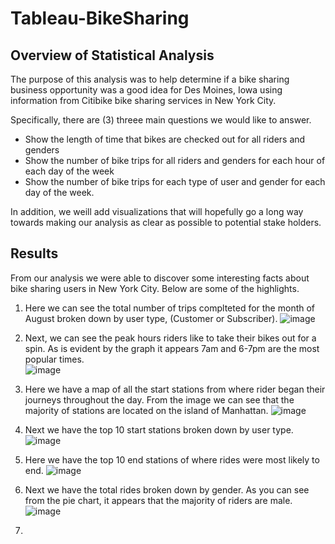 # Tableau-BikeSharing

## Overview of Statistical Analysis
The purpose of this analysis was to help determine if a bike sharing business opportunity was a good idea for Des Moines, Iowa using information from Citibike bike sharing services in New York City.

Specifically, there are (3) threee main questions we would like to answer. 

- Show the length of time that bikes are checked out for all riders and genders
- Show the number of bike trips for all riders and genders for each hour of each day of the week
- Show the number of bike trips for each type of user and gender for each day of the week.

In addition, we weill add visualizations that will hopefully go a long way towards making our analysis as clear as possible to potential stake holders. 

## Results
 From our analysis we were able to discover some interesting facts about bike sharing users in New York City. Below are some of the highlights. 
 
 1) Here we can see the total number of trips complteted for the month of August broken down by user type, (Customer or Subscriber).
 ![image](https://user-images.githubusercontent.com/93171738/166562835-c8c08beb-1449-42d9-b2d7-214501befa3f.png)

2) Next, we can see the peak hours riders like to take their bikes out for a spin. As is evident by the graph it appears 7am and 6-7pm are the most popular times.  
![image](https://user-images.githubusercontent.com/93171738/166563168-bafc73b1-8bc1-4500-a57f-5b6288f23067.png)

3) Here we have a map of all the start stations from where rider began their journeys throughout the day. From the image we can see that the majority of stations are located on the island of Manhattan. 
![image](https://user-images.githubusercontent.com/93171738/166564801-a0edeb6b-ae1f-4f8e-bb2f-8fa83e102d27.png)

4) Next we have the top 10 start stations broken down by user type. 
![image](https://user-images.githubusercontent.com/93171738/166563612-dc78fac1-805c-4ebf-a084-d72ca18e70d6.png)

5) Here we have the top 10 end stations of where rides were most likely to end. 
![image](https://user-images.githubusercontent.com/93171738/166564057-00ae4ee1-65cd-4aec-bfde-c0942aa2a363.png)

6) Next we have the total rides broken down by gender. As you can see from the pie chart, it appears that the majority of riders are male. 
![image](https://user-images.githubusercontent.com/93171738/166564243-25b2f333-4756-4b5b-b383-bcffde1a466d.png)

7) 
